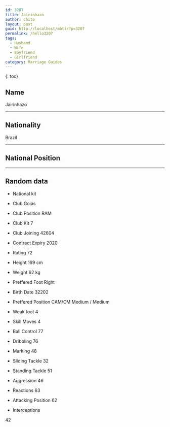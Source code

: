 ```yaml
---
id: 3207
title: Jairinhazo
author: chito
layout: post
guid: http://localhost/mbti/?p=3207
permalink: /hello3207
tags:
  - Husband
  - Wife
  - Boyfriend
  - Girlfriend
category: Marriage Guides
---
```



{: toc}


## Name  
Jairinhazo 

* * *

## Nationality  
Brazil 

* * *

## National Position 

* * *

## Random data 

  * National kit 
  * Club 
Goiás 

  * Club Position 
RAM 

  * Club Kit 
7 

  * Club Joining 
42604 

  * Contract Expiry 
2020 

  * Rating 
72 

  * Height 
169 cm 

  * Weight 
62 kg 

  * Preffered Foot 
Right 

  * Birth Date 
32202 

  * Preffered Position 
CAM/CM Medium / Medium 

  * Weak foot 
4 

  * Skill Moves 
4 

  * Ball Control 
77 

  * Dribbling 
76 

  * Marking 
48 

  * Sliding Tackle 
32 

  * Standing Tackle 
51 

  * Aggression 
46 

  * Reactions 
63 

  * Attacking Position 
62 

  * Interceptions 

42</ul>